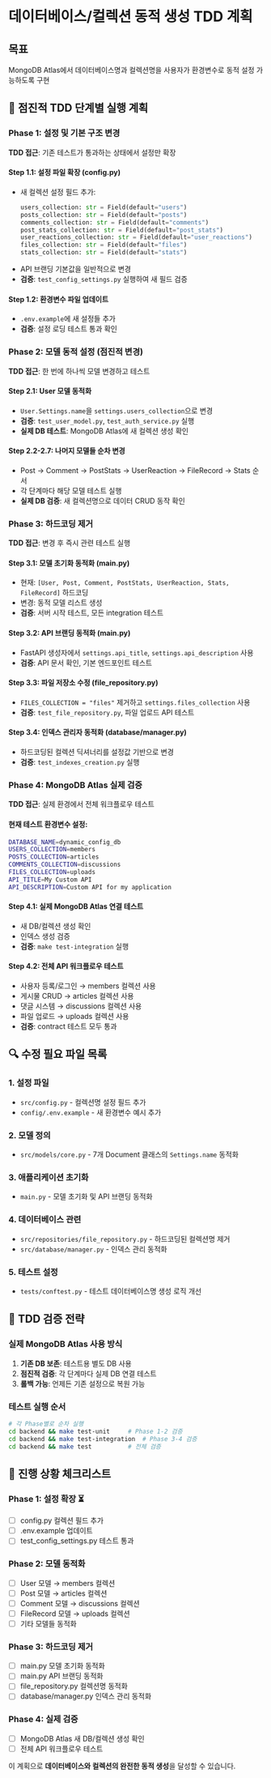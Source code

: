 # 데이터베이스/컬렉션 동적 생성 TDD 계획

## 목표
MongoDB Atlas에서 데이터베이스명과 컬렉션명을 사용자가 환경변수로 동적 설정 가능하도록 구현

## 🎯 점진적 TDD 단계별 실행 계획

### Phase 1: 설정 및 기본 구조 변경
**TDD 접근**: 기존 테스트가 통과하는 상태에서 설정만 확장

#### Step 1.1: 설정 파일 확장 (config.py)
- 새 컬렉션 설정 필드 추가:
  ```python
  users_collection: str = Field(default="users")
  posts_collection: str = Field(default="posts") 
  comments_collection: str = Field(default="comments")
  post_stats_collection: str = Field(default="post_stats")
  user_reactions_collection: str = Field(default="user_reactions")
  files_collection: str = Field(default="files")
  stats_collection: str = Field(default="stats")
  ```
- API 브랜딩 기본값을 일반적으로 변경
- **검증**: `test_config_settings.py` 실행하여 새 필드 검증

#### Step 1.2: 환경변수 파일 업데이트
- `.env.example`에 새 설정들 추가
- **검증**: 설정 로딩 테스트 통과 확인

### Phase 2: 모델 동적 설정 (점진적 변경)
**TDD 접근**: 한 번에 하나씩 모델 변경하고 테스트

#### Step 2.1: User 모델 동적화
- `User.Settings.name`을 `settings.users_collection`으로 변경
- **검증**: `test_user_model.py`, `test_auth_service.py` 실행
- **실제 DB 테스트**: MongoDB Atlas에 새 컬렉션 생성 확인

#### Step 2.2-2.7: 나머지 모델들 순차 변경
- Post → Comment → PostStats → UserReaction → FileRecord → Stats 순서
- 각 단계마다 해당 모델 테스트 실행
- **실제 DB 검증**: 새 컬렉션명으로 데이터 CRUD 동작 확인

### Phase 3: 하드코딩 제거
**TDD 접근**: 변경 후 즉시 관련 테스트 실행

#### Step 3.1: 모델 초기화 동적화 (main.py)
- 현재: `[User, Post, Comment, PostStats, UserReaction, Stats, FileRecord]` 하드코딩
- 변경: 동적 모델 리스트 생성
- **검증**: 서버 시작 테스트, 모든 integration 테스트

#### Step 3.2: API 브랜딩 동적화 (main.py)
- FastAPI 생성자에서 `settings.api_title`, `settings.api_description` 사용
- **검증**: API 문서 확인, 기본 엔드포인트 테스트

#### Step 3.3: 파일 저장소 수정 (file_repository.py)
- `FILES_COLLECTION = "files"` 제거하고 `settings.files_collection` 사용
- **검증**: `test_file_repository.py`, 파일 업로드 API 테스트

#### Step 3.4: 인덱스 관리자 동적화 (database/manager.py)
- 하드코딩된 컬렉션 딕셔너리를 설정값 기반으로 변경
- **검증**: `test_indexes_creation.py` 실행

### Phase 4: MongoDB Atlas 실제 검증
**TDD 접근**: 실제 환경에서 전체 워크플로우 테스트

#### 현재 테스트 환경변수 설정:
```bash
DATABASE_NAME=dynamic_config_db
USERS_COLLECTION=members
POSTS_COLLECTION=articles
COMMENTS_COLLECTION=discussions
FILES_COLLECTION=uploads
API_TITLE=My Custom API
API_DESCRIPTION=Custom API for my application
```

#### Step 4.1: 실제 MongoDB Atlas 연결 테스트
- 새 DB/컬렉션 생성 확인
- 인덱스 생성 검증
- **검증**: `make test-integration` 실행

#### Step 4.2: 전체 API 워크플로우 테스트
- 사용자 등록/로그인 → members 컬렉션 사용
- 게시물 CRUD → articles 컬렉션 사용
- 댓글 시스템 → discussions 컬렉션 사용
- 파일 업로드 → uploads 컬렉션 사용
- **검증**: contract 테스트 모두 통과

## 🔍 수정 필요 파일 목록

### 1. 설정 파일
- `src/config.py` - 컬렉션명 설정 필드 추가
- `config/.env.example` - 새 환경변수 예시 추가

### 2. 모델 정의
- `src/models/core.py` - 7개 Document 클래스의 `Settings.name` 동적화

### 3. 애플리케이션 초기화
- `main.py` - 모델 초기화 및 API 브랜딩 동적화

### 4. 데이터베이스 관련
- `src/repositories/file_repository.py` - 하드코딩된 컬렉션명 제거
- `src/database/manager.py` - 인덱스 관리 동적화

### 5. 테스트 설정
- `tests/conftest.py` - 테스트 데이터베이스명 생성 로직 개선

## 🎯 TDD 검증 전략

### 실제 MongoDB Atlas 사용 방식
1. **기존 DB 보존**: 테스트용 별도 DB 사용
2. **점진적 검증**: 각 단계마다 실제 DB 연결 테스트
3. **롤백 가능**: 언제든 기존 설정으로 복원 가능

### 테스트 실행 순서
```bash
# 각 Phase별로 순차 실행
cd backend && make test-unit     # Phase 1-2 검증
cd backend && make test-integration  # Phase 3-4 검증  
cd backend && make test          # 전체 검증
```

## 📝 진행 상황 체크리스트

### Phase 1: 설정 확장 ⏳
- [ ] config.py 컬렉션 필드 추가
- [ ] .env.example 업데이트
- [ ] test_config_settings.py 테스트 통과

### Phase 2: 모델 동적화  
- [ ] User 모델 → members 컬렉션
- [ ] Post 모델 → articles 컬렉션
- [ ] Comment 모델 → discussions 컬렉션
- [ ] FileRecord 모델 → uploads 컬렉션
- [ ] 기타 모델들 동적화

### Phase 3: 하드코딩 제거
- [ ] main.py 모델 초기화 동적화
- [ ] main.py API 브랜딩 동적화
- [ ] file_repository.py 컬렉션명 동적화
- [ ] database/manager.py 인덱스 관리 동적화

### Phase 4: 실제 검증
- [ ] MongoDB Atlas 새 DB/컬렉션 생성 확인
- [ ] 전체 API 워크플로우 테스트

이 계획으로 **데이터베이스와 컬렉션의 완전한 동적 생성**을 달성할 수 있습니다.